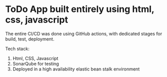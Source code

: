 # ToDo App built entirely using html, css, javascript

The entire CI/CD was done using GitHub actions, with dedicated stages for build, test, deployment.

Tech stack:
1. Html, CSS, Javascript
2. SonarQube for testing
3. Deployed in a high availability elastic bean stalk environment
